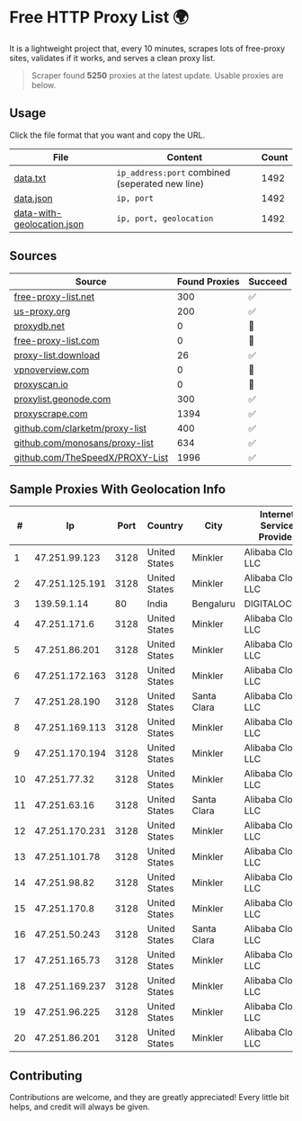 
# Free HTTP Proxy List 🌍

It is a lightweight project that, every 10 minutes, scrapes lots of free-proxy sites, validates if it works, and serves a clean proxy list.


> Scraper found **5250** proxies at the latest update. Usable proxies are below.

## Usage

Click the file format that you want and copy the URL.


|File|Content|Count|
|----|-------|-----|
|[data.txt](https://raw.githubusercontent.com/themiralay/Proxy-List-World/master/data.txt)|`ip_address:port` combined (seperated new line)|1492|
|[data.json](https://raw.githubusercontent.com/themiralay/Proxy-List-World/master/data.json)|`ip, port`|1492|
|[data-with-geolocation.json](https://raw.githubusercontent.com/themiralay/Proxy-List-World/master/data-with-geolocation.json)|`ip, port, geolocation`|1492|

## Sources

|Source|Found Proxies|Succeed|
|------|-------------|-------|
|[free-proxy-list.net](https://free-proxy-list.net)|300|✅|
|[us-proxy.org](https://www.us-proxy.org)|200|✅|
|[proxydb.net](http://proxydb.net)|0|🚫|
|[free-proxy-list.com](https://free-proxy-list.com/?page=&port=&type%5B%5D=http&type%5B%5D=https&up_time=0&search=Search)|0|🚫|
|[proxy-list.download](https://www.proxy-list.download/HTTP)|26|✅|
|[vpnoverview.com](https://vpnoverview.com/privacy/anonymous-browsing/free-proxy-servers)|0|🚫|
|[proxyscan.io](https://www.proxyscan.io)|0|🚫|
|[proxylist.geonode.com](https://proxylist.geonode.com/api/proxy-list?limit=300&page=1&sort_by=lastChecked&sort_type=desc&protocols=http,https)|300|✅|
|[proxyscrape.com](https://api.proxyscrape.com/v2/?request=displayproxies&protocol=http&timeout=10000&country=all&ssl=all&anonymity=all)|1394|✅|
|[github.com/clarketm/proxy-list](https://raw.githubusercontent.com/clarketm/proxy-list/master/proxy-list-raw.txt)|400|✅|
|[github.com/monosans/proxy-list](https://raw.githubusercontent.com/monosans/proxy-list/main/proxies/http.txt)|634|✅|
|[github.com/TheSpeedX/PROXY-List](https://raw.githubusercontent.com/TheSpeedX/PROXY-List/master/http.txt)|1996|✅|


## Sample Proxies With Geolocation Info

|#|Ip|Port|Country|City|Internet Service Provider|
|-|--|----|-------|----|-------------------------|
|1|47.251.99.123|3128|United States|Minkler|Alibaba Cloud LLC|
|2|47.251.125.191|3128|United States|Minkler|Alibaba Cloud LLC|
|3|139.59.1.14|80|India|Bengaluru|DIGITALOCEAN|
|4|47.251.171.6|3128|United States|Minkler|Alibaba Cloud LLC|
|5|47.251.86.201|3128|United States|Minkler|Alibaba Cloud LLC|
|6|47.251.172.163|3128|United States|Minkler|Alibaba Cloud LLC|
|7|47.251.28.190|3128|United States|Santa Clara|Alibaba Cloud LLC|
|8|47.251.169.113|3128|United States|Minkler|Alibaba Cloud LLC|
|9|47.251.170.194|3128|United States|Minkler|Alibaba Cloud LLC|
|10|47.251.77.32|3128|United States|Minkler|Alibaba Cloud LLC|
|11|47.251.63.16|3128|United States|Santa Clara|Alibaba Cloud LLC|
|12|47.251.170.231|3128|United States|Minkler|Alibaba Cloud LLC|
|13|47.251.101.78|3128|United States|Minkler|Alibaba Cloud LLC|
|14|47.251.98.82|3128|United States|Minkler|Alibaba Cloud LLC|
|15|47.251.170.8|3128|United States|Minkler|Alibaba Cloud LLC|
|16|47.251.50.243|3128|United States|Santa Clara|Alibaba Cloud LLC|
|17|47.251.165.73|3128|United States|Minkler|Alibaba Cloud LLC|
|18|47.251.169.237|3128|United States|Minkler|Alibaba Cloud LLC|
|19|47.251.96.225|3128|United States|Minkler|Alibaba Cloud LLC|
|20|47.251.86.201|3128|United States|Minkler|Alibaba Cloud LLC|



## Contributing

Contributions are welcome, and they are greatly appreciated! Every
little bit helps, and credit will always be given.

